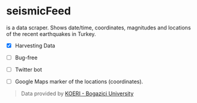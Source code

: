 # seismicFeed
is a data scraper. Shows date/time, coordinates, magnitudes and locations of the recent earthquakes in Turkey.


- [x] Harvesting Data
- [ ] Bug-free
- [ ] Twitter bot
- [ ] Google Maps marker of the locations (coordinates).


> Data provided by [KOERI - Bogazici University](http://www.koeri.boun.edu.tr/new/en)
